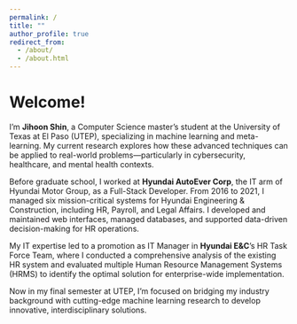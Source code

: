 ```yaml
---
permalink: /
title: ""
author_profile: true
redirect_from: 
  - /about/
  - /about.html
---
```


Welcome! 
======
I’m **Jihoon Shin**, a Computer Science master’s student at the University of Texas at El Paso (UTEP), specializing in machine learning and meta-learning. My current research explores how these advanced techniques can be applied to real-world problems—particularly in cybersecurity, healthcare, and mental health contexts. 

Before graduate school, I worked at **Hyundai AutoEver Corp**, the IT arm of Hyundai Motor Group, as a Full-Stack Developer. From 2016 to 2021, I managed six mission-critical systems for Hyundai Engineering & Construction, including HR, Payroll, and Legal Affairs. I developed and maintained web interfaces, managed databases, and supported data-driven decision-making for HR operations.

My IT expertise led to a promotion as IT Manager in **Hyundai E&C**’s HR Task Force Team, where I conducted a comprehensive analysis of the existing HR system and evaluated multiple Human Resource Management Systems (HRMS) to identify the optimal solution for enterprise-wide implementation.

Now in my final semester at UTEP, I’m focused on bridging my industry background with cutting-edge machine learning research to develop innovative, interdisciplinary solutions.  

